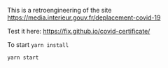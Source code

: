 This is a retroengineering of the site https://media.interieur.gouv.fr/deplacement-covid-19

Test it here: https://fix.github.io/covid-certificate/


To start 
`yarn install`

`yarn start`

